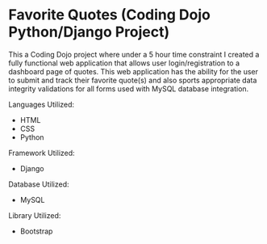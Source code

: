 # Favorite Quotes (Coding Dojo Python/Django Project)

This a Coding Dojo project where under a 5 hour time constraint I created a fully functional web application that allows user login/registration to a dashboard page of quotes.  This web application has the ability for the user to submit and track their favorite quote(s) and also sports appropriate data integrity validations for all forms used with MySQL database integration.

Languages Utilized:
<ul>
  <li>HTML</li>
  <li>CSS</li>
  <li>Python</li>
</ul>

Framework Utilized:
<ul>
  <li>Django</li>
</ul>

Database Utilized:
<ul>
  <li>MySQL</li>
</ul>

Library Utilized:
<ul>
  <li>Bootstrap</li>
</ul>
